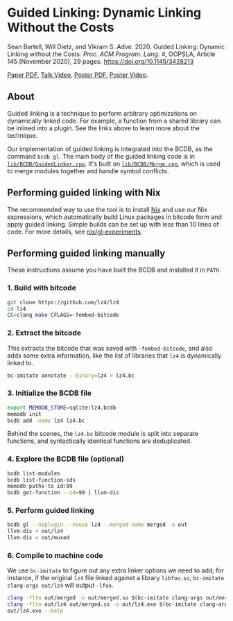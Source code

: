# Guided Linking: Dynamic Linking Without the Costs

Sean Bartell, Will Dietz, and Vikram S. Adve. 2020. Guided Linking: Dynamic
Linking without the Costs. *Proc. ACM Program. Lang.* 4, OOPSLA, Article 145
(November 2020), 29 pages. <https://doi.org/10.1145/3428213>

[Paper PDF](./paper.pdf), [Talk Video](https://youtu.be/QyNJKllZP4I), [Poster
PDF](./poster.pdf), [Poster Video](https://youtu.be/GQR9W44N5W4).

## About

Guided linking is a technique to perform arbitrary optimizations on dynamically
linked code. For example, a function from a shared library can be inlined into
a plugin. See the links above to learn more about the technique.

Our implementation of guided linking is integrated into the BCDB, as the
command `bcdb gl`. The main body of the guided linking code is in
[`lib/BCDB/GuidedLinker.cpp`](../../lib/BCDB/GuidedLinker.cpp). It's built on
[`lib/BCDB/Merge.cpp`](../../lib/BCDB/Merge.cpp), which is used to merge
modules together and handle symbol conflicts.

## Performing guided linking with Nix

The recommended way to use the tool is to install [Nix](https://nixos.org/) and
use our Nix expressions, which automatically build Linux packages in bitcode
form and apply guided linking. Simple builds can be set up with less than 10
lines of code. For more details, see
[nix/gl-experiments](../../nix/gl-experiments).

## Performing guided linking manually

These instructions assume you have built the BCDB and installed it in `PATH`.

### 1. Build with bitcode

```sh
git clone https://github.com/lz4/lz4
cd lz4
CC=clang make CFLAGS=-fembed-bitcode
```

### 2. Extract the bitcode

This extracts the bitcode that was saved with `-fembed-bitcode`, and also adds
some extra information, like the list of libraries that `lz4` is dynamically
linked to.

```sh
bc-imitate annotate --binary=lz4 > lz4.bc
```

### 3. Initialize the BCDB file

```sh
export MEMODB_STORE=sqlite:lz4.bcdb
memodb init
bcdb add -name lz4 lz4.bc
```

Behind the scenes, the `lz4.bc` bitcode module is split into separate
functions, and syntactically identical functions are deduplicated.

### 4. Explore the BCDB file (optional)

```sh
bcdb list-modules
bcdb list-function-ids
memodb paths-to id:99
bcdb get-function --id=99 | llvm-dis
```

### 5. Perform guided linking

```sh
bcdb gl --noplugin --nouse lz4 --merged-name merged -o out
llvm-dis < out/lz4
llvm-dis < out/muxed
```

### 6. Compile to machine code

We use `bc-imitate` to figure out any extra linker options we need to add;
for instance, if the original `lz4` file linked against a library `libfoo.so`,
`bc-imitate clang-args out/lz4` will output `-lfoo`.

```sh
clang -flto out/merged -o out/merged.so $(bc-imitate clang-args out/merged)
clang -flto out/lz4 out/merged.so -o out/lz4.exe $(bc-imitate clang-args out/lz4)
out/lz4.exe --help
```
